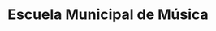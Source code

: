 ---
title: "Escuela Municipal de Música"
url: /paraiso/escuela-municipal-de-musica/
shop: Instrumente
---